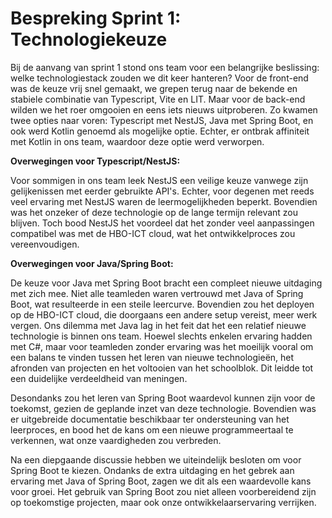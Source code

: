 # Bespreking Sprint 1: Technologiekeuze

Bij de aanvang van sprint 1 stond ons team voor een belangrijke beslissing: welke technologiestack zouden we dit keer hanteren? Voor de front-end was de keuze vrij snel gemaakt, we grepen terug naar de bekende en stabiele combinatie van Typescript, Vite en LIT. Maar voor de back-end wilden we het roer omgooien en eens iets nieuws uitproberen. Zo kwamen twee opties naar voren: Typescript met NestJS, Java met Spring Boot, en ook werd Kotlin genoemd als mogelijke optie. Echter, er ontbrak affiniteit met Kotlin in ons team, waardoor deze optie werd verworpen.

**Overwegingen voor Typescript/NestJS:**

Voor sommigen in ons team leek NestJS een veilige keuze vanwege zijn gelijkenissen met eerder gebruikte API's. Echter, voor degenen met reeds veel ervaring met NestJS waren de leermogelijkheden beperkt. Bovendien was het onzeker of deze technologie op de lange termijn relevant zou blijven. Toch bood NestJS het voordeel dat het zonder veel aanpassingen compatibel was met de HBO-ICT cloud, wat het ontwikkelproces zou vereenvoudigen.

**Overwegingen voor Java/Spring Boot:**

De keuze voor Java met Spring Boot bracht een compleet nieuwe uitdaging met zich mee. Niet alle teamleden waren vertrouwd met Java of Spring Boot, wat resulteerde in een steile leercurve. Bovendien zou het deployen op de HBO-ICT cloud, die doorgaans een andere setup vereist, meer werk vergen. Ons dilemma met Java lag in het feit dat het een relatief nieuwe technologie is binnen ons team. Hoewel slechts enkelen ervaring hadden met C#, maar voor teamleden zonder ervaring was het moeilijk vooral om een balans te vinden tussen het leren van nieuwe technologieën, het afronden van projecten en het voltooien van het schoolblok. Dit leidde tot een duidelijke verdeeldheid van meningen.

Desondanks zou het leren van Spring Boot waardevol kunnen zijn voor de toekomst, gezien de geplande inzet van deze technologie. Bovendien was er uitgebreide documentatie beschikbaar ter ondersteuning van het leerproces, en bood het de kans om een nieuwe programmeertaal te verkennen, wat onze vaardigheden zou verbreden.

Na een diepgaande discussie hebben we uiteindelijk besloten om voor Spring Boot te kiezen. Ondanks de extra uitdaging en het gebrek aan ervaring met Java of Spring Boot, zagen we dit als een waardevolle kans voor groei. Het gebruik van Spring Boot zou niet alleen voorbereidend zijn op toekomstige projecten, maar ook onze ontwikkelaarservaring verrijken.